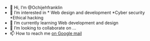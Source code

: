 - 👋 Hi, I’m @Ochijehfranklin
- 👀 I’m interested in * Web design and development *Cyber security *Ethical hacking
- 🌱 I’m currently learning Web development and design
- 💞️ I’m looking to collaborate on ...
- 📫 How to reach me [on Google mail](Https://ochijehfrankli@gmail.com)

<!---
Ochijehfranklin/Ochijehfranklin is a ✨ special ✨ repository because its `README.md` (this file) appears on your GitHub profile.
You can click the Preview link to take a look at your changes.
--->
